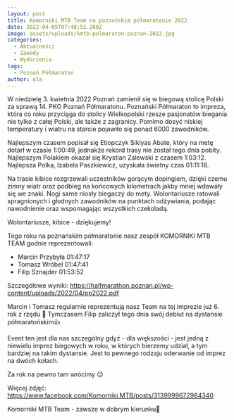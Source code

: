 ```yaml
---
layout: post
title: Komorniki MTB Team na poznańskim półmaratonie 2022
date: 2022-04-05T07:48:52.260Z
image: assets/uploads/kmtb-polmaraton-poznan-2022.jpg
categories:
  - Aktualności
  - Zawody
  - Wydarzenia
tags:
  - Poznań Półmaraton
author: ola
---
```

W niedzielę 3. kwietnia 2022 Poznań zamienił się w biegową stolicę Polski za sprawą 14. PKO Poznań Półmaratonu. Poznański Półmaraton to impreza, która co roku przyciąga do stolicy Wielkopolski rzesze pasjonatów biegania nie tylko z całej Polski, ale także z zagranicy. Pomimo dosyć niskiej temperatury i wiatru na starcie pojawiło się ponad 6000 zawodników.

<!--more-->

Najlepszym czasem popisał się Etiopczyk Sikiyas Abate, który na metę dotarł w czasie 1:00:49, jednakże rekord trasy nie został tego dnia pobity. Najlepszym Polakiem okazał się Krystian Zalewski z czasem 1:03:12. Najlepsza Polka, Izabela Paszkiewicz, uzyskała świetny czas 01:11:18.

Na trasie kibice rozgrzewali uczestników gorącym dopingiem, dzięki czemu zimny wiatr oraz podbieg na końcowych kilometrach jakby mniej wdawały się we znaki. Nogi same niosły biegaczy do mety. Wolontariusze ratowali spragnionych i głodnych zawodników na punktach odżywiania, podając nawodnienie oraz wspomagając wszystkich czekoladą. 

Wolontariusze, kibice - dziękujemy!

Tego roku na poznańskim półmaratonie nasz zespół KOMORNIKI MTB TEAM godnie reprezentowali:

* Marcin Przybyła 01:47:17
* Tomasz Wróbel 01:47:41
* Filip Sznajder 01:53:52

Szczegółowe wyniki: <https://halfmarathon.poznan.pl/wp-content/uploads/2022/04/pp2022.pdf>

Marcin i Tomasz regularnie reprezentują nasz Team na tej imprezie już 6. rok z rzędu 👏 Tymczasem Filip zaliczył tego dnia swój debiut na dystansie półmaratońskim👍 

Event ten jest dla nas szczególny gdyż - dla większości - jest jedną z niewielu imprez biegowych w roku, w których bierzemy udział, a tym bardziej na takim dystansie. Jest to pewnego rodzaju oderwanie od imprez na dwóch kołach.

Za rok na pewno tam wrócimy 😉

Więcej zdjęć: <https://www.facebook.com/Komorniki.MTB/posts/3139999672984340>

Komorniki MTB Team - zawsze w dobrym kierunku🙂